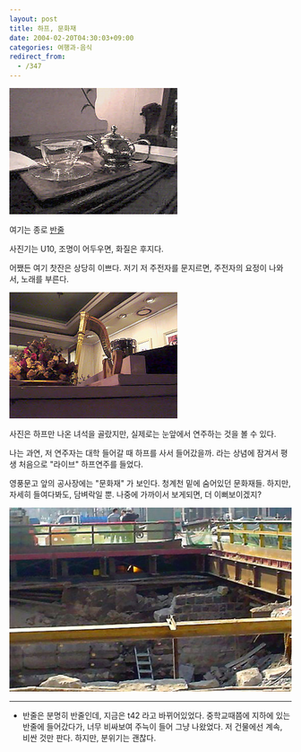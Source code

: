 ```yaml
---
layout: post
title: 하프, 문화재
date: 2004-02-20T04:30:03+09:00
categories: 여행과-음식
redirect_from:
  - /347
---
```


![ ](/assets/media/photo_DSC03081.jpg)

여기는 종로 <a href="http://www.t42.co.kr" target="bb">반줄</a>

사진기는 U10, 조명이 어두우면, 화질은 후지다.

어쨌든 여기 찻잔은 상당히 이쁘다. 저기 저 주전자를 문지르면, 주전자의 요정이 나와서, 노래를 부른다.

 

 

![ ](/assets/media/photo_DSC03084.jpg)

사진은 하프만 나온 녀석을 골랐지만, 실제로는 눈앞에서 연주하는 것을 볼 수 있다.

나는 과연, 저 연주자는 대학 들어갈 때 하프를 사서 들어갔을까. 라는 상념에 잠겨서 평생 처음으로 "라이브" 하프연주를 들었다.

영풍문고 앞의 공사장에는 "문화재" 가 보인다. 청계천 밑에 숨어있던 문화재들. 하지만, 자세히 들여다봐도, 담벼락일 뿐. 나중에 가까이서 보게되면, 더 이뻐보이겠지?

![ ](/assets/media/photo_DSC03086.jpg)

<hr />

<ul>

<li>반줄은 분명히 반줄인데, 지금은 t42 라고 바뀌어있었다. 중학교때쯤에 지하에 있는 반줄에 들어갔다가, 너무 비싸보여 주늑이 들어 그냥 나왔었다. 저 건물에선 계속, 비싼 것만 판다. 하지만, 분위기는 괜찮다.</li>

</ul>

